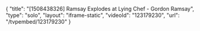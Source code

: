 {
    "title": "[1508438326] Ramsay Explodes at Lying Chef - Gordon Ramsay",
    "type": "solo",
    "layout": "iframe-static",
    "videoId": "123179230",
    "url": "\/tvpembed\/123179230"
}